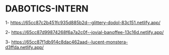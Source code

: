 # DABOTICS-INTERN

1- https://65cc87c2b451fc935d885b2d--glittery-dodol-83c151.netlify.app/

2- https://65cc87d99874268f6a7a2c0f--jovial-banoffee-13c16d.netlify.app/

3- https://65cc87f1db914c8dac462aad--lucent-monstera-d3ffda.netlify.app/
